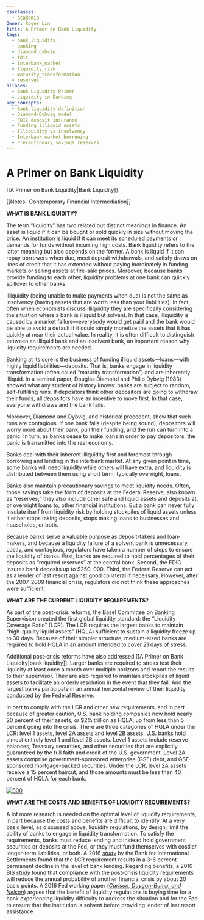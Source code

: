 ```yaml
---
cssclasses:
  - academia
Owner: Roger Lin
title: A Primer on Bank Liquidity
tags:
  - bank_liquidity
  - banking
  - diamond_dybvig
  - fdic
  - interbank_market
  - liquidity_risk
  - maturity_transformation
  - reserves
aliases:
  - Bank Liquidity Primer
  - Liquidity in Banking
key_concepts:
  - Bank liquidity definition
  - Diamond-Dybvig model
  - FDIC deposit insurance
  - Funding illiquid assets
  - Illiquidity vs insolvency
  - Interbank market borrowing
  - Precautionary savings reserves
---
```


# A Primer on Bank Liquidity

[[A Primer on Bank Liquidity|Bank Liquidity]]

[[Notes- Contemporary Financial Intermediation]]

**WHAT IS BANK LIQUIDITY?**

The term “liquidity” has two related but distinct meanings in finance. An asset is liquid if it can be bought or sold quickly in size without moving the price. An institution is liquid if it can meet its scheduled payments or demands for funds without incurring high costs. Bank liquidity refers to the latter meaning but also depends on the former. A bank is liquid if it can repay borrowers when due,  meet deposit withdrawals,  and satisfy draws on lines of credit that it has extended without paying inordinately in funding markets or selling assets at fire-sale prices. Moreover,  because banks provide funding to each other,  liquidity problems at one bank can quickly spillover to other banks.

Illiquidity (being unable to make payments when due) is not the same as insolvency (having assets that are worth less than your liabilities). In fact,  often when economists discuss illiquidity they are specifically considering the situation where a bank is illiquid but solvent. In that case,  illiquidity is caused by a market failure—everybody would get paid and the bank would be able to avoid a default if it could simply monetize the assets that it has quickly at near their actual value. In reality,  it is often difficult to distinguish between an illiquid bank and an insolvent bank,  an important reason why liquidity requirements are needed.

Banking at its core is the business of funding illiquid assets—loans—with highly liquid liabilities—deposits. That is,  banks engage in liquidity transformation (often called “maturity transformation”) and are inherently illiquid. In a seminal paper,  Douglas Diamond and Philip Dybvig (1983) showed what any student of history knows: banks are subject to random,  self-fulfilling runs. If depositors think other depositors are going to withdraw their funds,  all depositors have an incentive to move first. In that case,  everyone withdraws and the bank fails.

Moreover,  Diamond and Dybvig,  and historical precedent,  show that such runs are contagious. If one bank fails (despite being sound),  depositors will worry more about their bank,  pull their funding,  and the run can turn into a panic. In turn,  as banks cease to make loans in order to pay depositors,  the panic is transmitted into the real economy.

Banks deal with their inherent illiquidity first and foremost through borrowing and lending in the interbank market. At any given point in time,  some banks will need liquidity while others will have extra,  and liquidity is distributed between them using short term,  typically overnight,  loans.

Banks also maintain precautionary savings to meet liquidity needs. Often,  those savings take the form of deposits at the Federal Reserve,  also known as “reserves;” they also include other safe and liquid assets and deposits at,  or overnight loans to,  other financial institutions. But a bank can never fully insulate itself from liquidity risk by holding stockpiles of liquid assets unless it either stops taking deposits,  stops making loans to businesses and households,  or both.

Because banks serve a valuable purpose as deposit-takers and loan-makers,  and because a liquidity failure of a solvent bank is unnecessary,  costly,  and contagious,  regulators have taken a number of steps to ensure the liquidity of banks. First,  banks are required to hold percentages of their deposits as “required reserves” at the central bank. Second,  the FDIC insures bank deposits up to $250,  000. Third,  the Federal Reserve can act as a lender of last resort against good collateral if necessary. However,  after the 2007-2009 financial crisis,  regulators did not think these approaches were sufficient.

**WHAT ARE THE CURRENT LIQUIDITY REQUIREMENTS?**

As part of the post-crisis reforms,  the Basel Committee on Banking Supervision created the first global liquidity standard: the “Liquidity Coverage Ratio” (LCR). The LCR requires the largest banks to maintain “high-quality liquid assets” (HQLA) sufficient to sustain a liquidity freeze up to 30 days. Because of their simpler structure,  medium-sized banks are required to hold HQLA in an amount intended to cover 21 days of stress.

Additional post-crisis reforms have also addressed [[A Primer on Bank Liquidity|bank liquidity]]. Larger banks are required to stress test their liquidity at least once a month over multiple horizons and report the results to their supervisor. They are also required to maintain stockpiles of liquid assets to facilitate an orderly resolution in the event that they fail. And the largest banks participate in an annual horizontal review of their liquidity conducted by the Federal Reserve.

In part to comply with the LCR and other new requirements,  and in part because of greater caution,  U.S. bank holding companies now hold nearly 20 percent of their assets,  or $2¾ trillion as HQLA,  up from less than 5 percent going into the crisis. There are three categories of HQLA under the LCR: level 1 assets,  level 2A assets and level 2B assets. U.S. banks hold almost entirely level 1 and level 2B assets. Level 1 assets include reserve balances,  Treasury securities,  and other securities that are explicitly guaranteed by the full faith and credit of the U.S. government. Level 2A assets comprise government-sponsored enterprise (GSE) debt,  and GSE-sponsored mortgage-backed securities. Under the LCR,  level 2A assets receive a 15 percent haircut,  and those amounts must be less than 40 percent of HQLA for each bank.

[ ![500](https://bpi.com/wp-content/uploads/2019/08/HQLA-Calculations-1024x732.png)](https://bpi.com/wp-content/uploads/2019/08/HQLA-Calculations-1024x732.png)

**WHAT ARE THE COSTS AND BENEFITS OF LIQUIDITY REQUIREMENTS?**

A lot more research is needed on the optimal level of liquidity requirements,  in part because the costs and benefits are difficult to identify. At a very basic level,  as discussed above,  liquidity regulations,  by design,  limit the ability of banks to engage in liquidity transformation. To satisfy the requirements,  banks must reduce lending and instead hold government securities or deposits at the Fed,  or they must fund themselves with costlier longer-term liabilities,  or both. A 2016 [_study_](https://www.bis.org/bcbs/publ/wp30.pdf) by the Bank for International Settlements found that the LCR requirement results in a 3-6 percent permanent decline in the level of bank lending. Regarding benefits,  a 2010 BIS [_study_](https://www.bis.org/publ/bcbs173.pdf) found that compliance with the post-crisis liquidity requirements will reduce the annual probability of another financial crisis by about 20 basis points. A 2016 Fed working paper ([_Carlson,       Duygan-Bump,       and Nelson_](https://www.federalreserve.gov/econresdata/feds/2015/files/2015011pap.pdf)) argues that the benefit of liquidity regulations is buying time for a bank experiencing liquidity difficulty to address the situation and for the Fed to ensure that the institution is solvent before providing lender of last resort assistance
